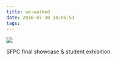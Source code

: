 ```yaml
---
title: we-walked
date: 2016-07-30 14:05:53
tags:
---
```

<a href="http://i.imgur.com/NzeXNpq.png"><img src="http://i.imgur.com/NzeXNpq.png"/></a>

SFPC final showcase & student exhibition.